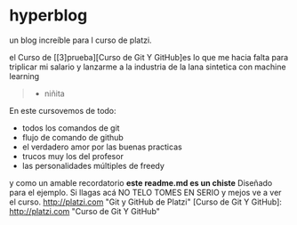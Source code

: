 # hyperblog
un blog increíble para l curso de platzi.

 el Curso de [[3]prueba][Curso de Git Y GitHub]es lo que me hacia falta para triplicar mi salario y lanzarme a la industria de la lana sintetica con machine learning

> - niñita

En este cursovemos de todo:
* todos los comandos de git
* flujo de comando de github
* el verdadero amor por las buenas practicas
* trucos muy los del profesor 
* las personalidades múltiples de freedy

y como un amable recordatorio **este readme.md es un chiste** Diseñado para el ejemplo. Si llagas acá NO TELO TOMES EN SERIO y mejos ve a ver el curso.
http://platzi.com "Git y GitHub de Platzi"
[Curso de Git Y GitHub]: http://platzi.com "Curso de Git Y GitHub"
